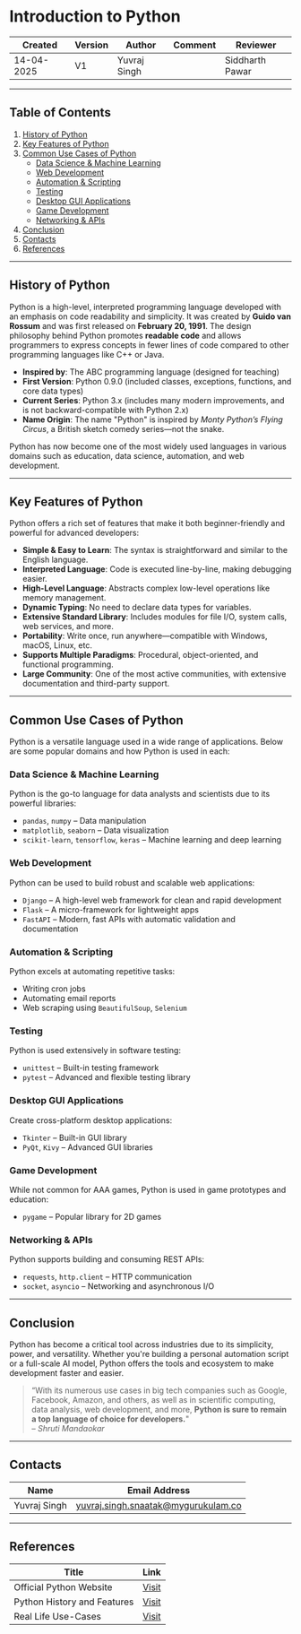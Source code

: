 # Introduction to Python

| Created     | Version | Author        | Comment | Reviewer         |
|-------------|---------|---------------|---------|------------------|
| 14-04-2025  | V1      | Yuvraj Singh  |         | Siddharth Pawar  |

---

## **Table of Contents**

1. [History of Python](#history-of-python)  
2. [Key Features of Python](#key-features-of-python)  
3. [Common Use Cases of Python](#common-use-cases-of-python)  
    - [Data Science & Machine Learning](#data-science--machine-learning)  
    - [Web Development](#web-development)  
    - [Automation & Scripting](#automation--scripting)  
    - [Testing](#testing)  
    - [Desktop GUI Applications](#desktop-gui-applications)  
    - [Game Development](#game-development)  
    - [Networking & APIs](#networking--apis)  
4. [Conclusion](#conclusion)  
5. [Contacts](#contacts)  
6. [References](#references)  

---

## History of Python

Python is a high-level, interpreted programming language developed with an emphasis on code readability and simplicity. It was created by **Guido van Rossum** and was first released on **February 20, 1991**. The design philosophy behind Python promotes **readable code** and allows programmers to express concepts in fewer lines of code compared to other programming languages like C++ or Java.

- **Inspired by**: The ABC programming language (designed for teaching)  
- **First Version**: Python 0.9.0 (included classes, exceptions, functions, and core data types)  
- **Current Series**: Python 3.x (includes many modern improvements, and is not backward-compatible with Python 2.x)  
- **Name Origin**: The name "Python" is inspired by *Monty Python’s Flying Circus*, a British sketch comedy series—not the snake.

Python has now become one of the most widely used languages in various domains such as education, data science, automation, and web development.

---

## Key Features of Python

Python offers a rich set of features that make it both beginner-friendly and powerful for advanced developers:

- **Simple & Easy to Learn**: The syntax is straightforward and similar to the English language.  
- **Interpreted Language**: Code is executed line-by-line, making debugging easier.  
- **High-Level Language**: Abstracts complex low-level operations like memory management.  
- **Dynamic Typing**: No need to declare data types for variables.  
- **Extensive Standard Library**: Includes modules for file I/O, system calls, web services, and more.  
- **Portability**: Write once, run anywhere—compatible with Windows, macOS, Linux, etc.  
- **Supports Multiple Paradigms**: Procedural, object-oriented, and functional programming.  
- **Large Community**: One of the most active communities, with extensive documentation and third-party support.  

---

## Common Use Cases of Python

Python is a versatile language used in a wide range of applications. Below are some popular domains and how Python is used in each:

### Data Science & Machine Learning

Python is the go-to language for data analysts and scientists due to its powerful libraries:

- `pandas`, `numpy` – Data manipulation  
- `matplotlib`, `seaborn` – Data visualization  
- `scikit-learn`, `tensorflow`, `keras` – Machine learning and deep learning  

### Web Development

Python can be used to build robust and scalable web applications:

- `Django` – A high-level web framework for clean and rapid development  
- `Flask` – A micro-framework for lightweight apps  
- `FastAPI` – Modern, fast APIs with automatic validation and documentation  

### Automation & Scripting

Python excels at automating repetitive tasks:

- Writing cron jobs  
- Automating email reports  
- Web scraping using `BeautifulSoup`, `Selenium`  

### Testing

Python is used extensively in software testing:

- `unittest` – Built-in testing framework  
- `pytest` – Advanced and flexible testing library  

### Desktop GUI Applications

Create cross-platform desktop applications:

- `Tkinter` – Built-in GUI library  
- `PyQt`, `Kivy` – Advanced GUI libraries  

### Game Development

While not common for AAA games, Python is used in game prototypes and education:

- `pygame` – Popular library for 2D games  

### Networking & APIs

Python supports building and consuming REST APIs:

- `requests`, `http.client` – HTTP communication  
- `socket`, `asyncio` – Networking and asynchronous I/O  

---

## Conclusion

Python has become a critical tool across industries due to its simplicity, power, and versatility. Whether you're building a personal automation script or a full-scale AI model, Python offers the tools and ecosystem to make development faster and easier.

> “With its numerous use cases in big tech companies such as Google, Facebook, Amazon, and others, as well as in scientific computing, data analysis, web development, and more, **Python is sure to remain a top language of choice for developers.**"  
> – *Shruti Mandaokar*

---

## Contacts

| Name         | Email Address                                 |
|--------------|-----------------------------------------------|
| Yuvraj Singh | yuvraj.singh.snaatak@mygurukulam.co           |

---

## References

| **Title**                        | **Link**                                                                                      |
|----------------------------------|-----------------------------------------------------------------------------------------------|
| Official Python Website          | [Visit](https://www.python.org)                                              |
| Python History and Features      | [Visit](https://medium.com/thetechieguys/python-language-history-features-and-applications-9b77111f9f68) |
| Real Life Use-Cases              | [Visit](https://www.datacamp.com/blog/what-is-python-used-for) |

